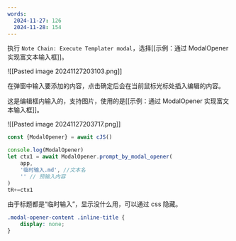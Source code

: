 ```yaml
---
words:
  2024-11-27: 126
  2024-11-28: 154
---
```




执行 `Note Chain: Execute Templater modal`，选择[[示例：通过 ModalOpener 实现富文本输入框]]。

![[Pasted image 20241127203103.png]]

在弹窗中输入要添加的内容，点击确定后会在当前鼠标光标处插入编辑的内容。

这是编辑框内输入的，支持图片，使用的是[[示例：通过 ModalOpener 实现富文本输入框]]。

![[Pasted image 20241127203717.png]]


```js //templater
const {ModalOpener} = await cJS()

console.log(ModalOpener)
let ctx1 = await ModalOpener.prompt_by_modal_opener(
	app,
	'临时输入.md', //文本名
	'' // 预输入内容
)
tR+=ctx1
```


由于标题都是“临时输入”，显示没什么用，可以通过 css 隐藏。

```css
.modal-opener-content .inline-title {
    display: none;
}
```